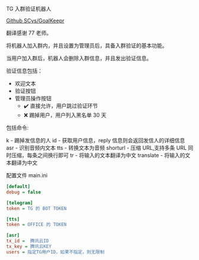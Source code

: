TG 入群验证机器人

  [Github SCys/GoalKeepr](https://github.com/SCys/GoalKeepr)

  翻译感谢 77 老师。

  将机器人加入群内，并且设置为管理员后，具备入群验证的基本功能。

  当用户加入群后，机器人会删除入群信息，并且发出验证信息。

  验证信息包括：

  - 欢迎文本
  - 验证按钮
  - 管理员操作按钮
    - ✔️ 直接允许，用户跳过验证环节
    - ❌ 踢掉用户，用户列入黑名单 30 天

包括命令:

k - 踢掉发信息的人
id - 获取用户信息，reply 信息则会返回发信人的详细信息
asr - 识别音频内文本
tts - 转换文本为音频
shorturl - 压缩 URL,支持多条 URL 同时压缩，每条之间换行即可
tr - 将输入的文本翻译为中文
translate - 将输入的文本翻译为中文

配置文件 main.ini

```ini
[default]
debug = false

[telegram]
token = TG 的 BOT TOKEN

[tts]
token = OFFICE 的 TOKEN

[asr]
tx_id =  腾讯云ID
tx_key = 腾讯云KEY
users = 指定TG用户ID，如果不指定，则无限制
```
